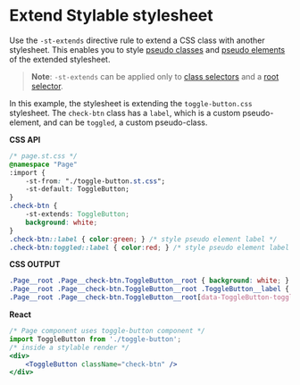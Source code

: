 # Extend Stylable stylesheet

Use the `-st-extends` directive rule to extend a CSS class with another stylesheet. This enables you to style [pseudo classes](./pseudo-classes.md) and [pseudo elements](./pseudo-elements.md) of the extended stylesheet.

> **Note**: `-st-extends` can be applied only to [class selectors](./class-selectors.md) and a [root selector](./root.md).

In this example, the stylesheet is extending the `toggle-button.css` stylesheet. The `check-btn` class has a `label`, which is a custom pseudo-element, and can be `toggled`, a custom pseudo-class. 

**CSS API**
```css
/* page.st.css */
@namespace "Page"
:import {
    -st-from: "./toggle-button.st.css";
    -st-default: ToggleButton;
}
.check-btn {
    -st-extends: ToggleButton;
    background: white;
}
.check-btn::label { color:green; } /* style pseudo element label */
.check-btn:toggled::label { color:red; } /* style pseudo element label when check-box is toggled */
```

**CSS OUTPUT**
```css
.Page__root .Page__check-btn.ToggleButton__root { background: white; }
.Page__root .Page__check-btn.ToggleButton__root .ToggleButton__label { color: green; }
.Page__root .Page__check-btn.ToggleButton__root[data-ToggleButton-toggled] .ToggleButton__label { color: red; }
```

**React**
```jsx
/* Page component uses toggle-button component */
import ToggleButton from './toggle-button';
/* inside a stylable render */
<div>
    <ToggleButton className="check-btn" />
</div>
```
